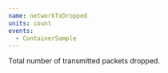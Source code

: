 ```yaml
---
name: networkTxDropped
units: count
events:
  - ContainerSample
---
```


Total number of transmitted packets dropped.